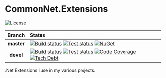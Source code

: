 # CommonNet.Extensions
[![License](https://img.shields.io/github/license/dmako/CommonNetExtensions.svg)](https://github.com/dmako/CommonNetExtensions/blob/devel/LICENSE)

|Branch|Status|
|:--:|:--|
|**master**|[![Build status](https://img.shields.io/appveyor/ci/dmako/commonnetextensions/master.svg)](https://ci.appveyor.com/project/dmako/commonnetextensions)  [![Test status](https://img.shields.io/appveyor/tests/dmako/commonnetextensions/master.svg)](https://ci.appveyor.com/project/dmako/commonnetextensions) [![NuGet](https://img.shields.io/nuget/v/CommonNet.Extensions.svg)](https://www.nuget.org/packages/CommonNet.Extensions/)
|**devel**|[![Build status](https://img.shields.io/appveyor/ci/dmako/commonnetextensions/devel.svg)](https://ci.appveyor.com/project/dmako/commonnetextensions) [![Test status](https://img.shields.io/appveyor/tests/dmako/commonnetextensions/devel.svg)](https://ci.appveyor.com/project/dmako/commonnetextensions) [![Code Coverage](https://img.shields.io/sonar/http/sonarcloud.io/dmako_CommonNetExtensions/coverage.svg)](https://sonarcloud.io/dashboard?id=dmako_CommonNetExtensions) [![Tech Debt](https://img.shields.io/sonar/http/sonarcloud.io/dmako_CommonNetExtensions/tech_debt.svg)](https://sonarcloud.io/dashboard?id=dmako_CommonNetExtensions)


.Net Extensions I use in my various projects.
